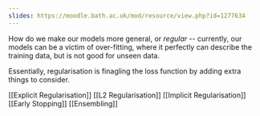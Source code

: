 ```yaml
---
slides: https://moodle.bath.ac.uk/mod/resource/view.php?id=1277634
---
```

How do we make our models more general, or *regular* -- currently, our models can be a victim of over-fitting, where it perfectly can describe the training data, but is not good for unseen data.


Essentially, regularisation is finagling the loss function by adding extra things to consider.

[[Explicit Regularisation]]
[[L2 Regularisation]]
[[Implicit Regularisation]]
[[Early Stopping]]
[[Ensembling]]